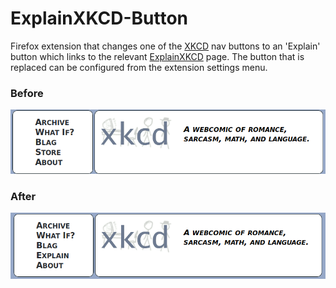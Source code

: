 # ExplainXKCD-Button
Firefox extension that changes one of the [XKCD](https://www.xkcd.com/) nav buttons to an 'Explain' button which links to the relevant [ExplainXKCD](https://www.explainxkcd.com/wiki/index.php/Main_Page) page. The button that is replaced can be configured from the extension settings menu.

### Before
![Before userscript](https://raw.githubusercontent.com/David-Hickey/ExplainXKCD-Button/master/images/before.png)

### After
![After userscript](https://raw.githubusercontent.com/David-Hickey/ExplainXKCD-Button/master/images/after.png)
